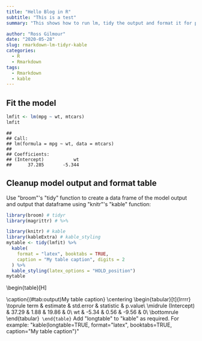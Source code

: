 ```yaml
---
title: "Hello Blog in R"
subtitle: "This is a test"
summary: "This shows how to run lm, tidy the output and format it for publication"

author: "Ross Gilmour"
date: "2020-05-28"
slug: rmarkdown-lm-tidyr-kable
categories: 
  - R
  - Rmarkdown
tags:
  - Rmarkdown
  - kable
---
```




## Fit the model


```r
lmfit <- lm(mpg ~ wt, mtcars)
lmfit
```

```
## 
## Call:
## lm(formula = mpg ~ wt, data = mtcars)
## 
## Coefficients:
## (Intercept)           wt  
##      37.285       -5.344
```

## Cleanup model output and format table

Use "broom"'s "tidy" function to create a data frame of the model output and output that dataframe using "knitr"'s "kable" function: 


```r
library(broom) # tidyr
library(magrittr) # %>%

library(knitr) # kable
library(kableExtra) # kable_styling
mytable <- tidy(lmfit) %>%
  kable(
    format = "latex", booktabs = TRUE,
    caption = "My table caption", digits = 2
  ) %>%
  kable_styling(latex_options = "HOLD_position")
mytable
```

\begin{table}[H]

\caption{(\#tab:output)My table caption}
\centering
\begin{tabular}[t]{lrrrr}
\toprule
term & estimate & std.error & statistic & p.value\\
\midrule
(Intercept) & 37.29 & 1.88 & 19.86 & 0\\
wt & -5.34 & 0.56 & -9.56 & 0\\
\bottomrule
\end{tabular}`
\end{table}`
Add "longtable" to "kable" as required. For example: "kable(longtable=TRUE, format="latex", booktabs=TRUE, caption="My table caption")"
